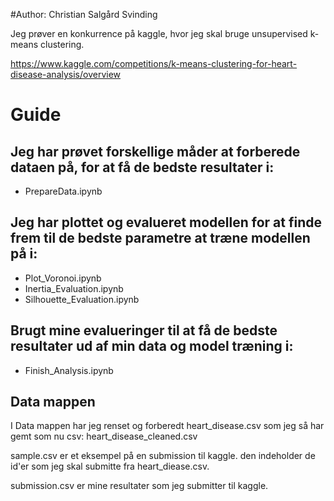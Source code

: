 #Author: Christian Salgård Svinding

Jeg prøver en konkurrence på kaggle, hvor jeg skal bruge unsupervised k-means clustering.

https://www.kaggle.com/competitions/k-means-clustering-for-heart-disease-analysis/overview

# Guide

## Jeg har prøvet forskellige måder at forberede dataen på, for at få de bedste resultater i: 
- PrepareData.ipynb

## Jeg har plottet og evalueret modellen for at finde frem til de bedste parametre at træne modellen på i: 
- Plot_Voronoi.ipynb
- Inertia_Evaluation.ipynb
- Silhouette_Evaluation.ipynb

## Brugt mine evalueringer til at få de bedste resultater ud af min data og model træning i:
- Finish_Analysis.ipynb

## Data mappen

I Data mappen har jeg renset og forberedt heart_disease.csv som jeg så har gemt som nu csv: heart_disease_cleaned.csv

sample.csv er et eksempel på en submission til kaggle. den indeholder de id'er som jeg skal submitte fra heart_diease.csv.

submission.csv er mine resultater som jeg submitter til kaggle.
